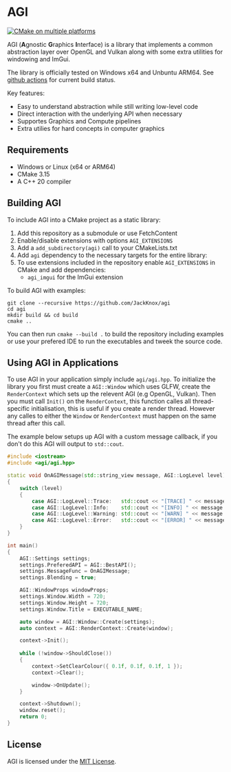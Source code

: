# AGI 
[![CMake on multiple platforms](https://github.com/JackJackStudios/agi/actions/workflows/cmake-multi-platform.yml/badge.svg)](https://github.com/JackJackStudios/agi/actions/workflows/cmake-multi-platform.yml)

AGI (**A**gnostic **G**raphics **I**nterface) is a library that implements a common abstraction layer over OpenGL and Vulkan along with some extra utilities for windowing and ImGui. 

The library is officially tested on Windows x64 and Unbuntu ARM64. See [github actions](https://github.com/JackJackStudios/agi/actions/workflows/cmake-multi-platform.yml) for current build status.

Key features:
- Easy to understand abstraction while still writing low-level code
- Direct interaction with the underlying API when necessary 
- Supportes Graphics and Compute pipelines 
- Extra utilies for hard concepts in computer graphics 

## Requirements 
* Windows or Linux (x64 or ARM64)
* CMake 3.15
* A C++ 20 compiler 

## Building AGI
To include AGI into a CMake project as a static library:

1. Add this repository as a submodule or use FetchContent
2. Enable/disable extensions with options `AGI_EXTENSIONS`
3. Add a `add_subdirectory(agi)` call to your CMakeLists.txt
4. Add `agi` dependency to the necessary targets for the entire library:
5. To use extensions included in the repository enable `AGI_EXTENSIONS` in CMake and add dependencies:
	* `agi_imgui` for the ImGui extension

To build AGI with examples:

```console
git clone --recursive https://github.com/JackKnox/agi
cd agi
mkdir build && cd build
cmake ..
```
You can then run `cmake --build .` to build the repository including examples or use your prefered IDE to run the executables and tweek the source code.

## Using AGI in Applications
To use AGI in your application simply include `agi/agi.hpp`. To initialize the library you first must create a `AGI::Window` which uses GLFW, create the `RenderContext` which sets up the relevent AGI (e.g OpenGL, Vulkan).
Then you must call `Init()` on the `RenderContext`, this function calles all thread-specific initialisation, this is useful if you create a render thread. However any calles to either the `Window` or `RenderContext` must happen on the same thread after this call.

The example below setups up AGI with a custom message callback, if you don't do this AGI will output to `std::cout`.

```cpp
#include <iostream>
#include <agi/agi.hpp>

static void OnAGIMessage(std::string_view message, AGI::LogLevel level)
{
    switch (level)
    {
        case AGI::LogLevel::Trace:   std::cout << "[TRACE] " << message << std::endl; break;
        case AGI::LogLevel::Info:    std::cout << "[INFO] " << message << std::endl; break;
        case AGI::LogLevel::Warning: std::cout << "[WARN] " << message << std::endl; break;
        case AGI::LogLevel::Error:   std::cout << "[ERROR] " << message << std::endl; break;
    }
}

int main()
{
    AGI::Settings settings;
    settings.PreferedAPI = AGI::BestAPI();
    settings.MessageFunc = OnAGIMessage;
    settings.Blending = true;

    AGI::WindowProps windowProps;
    settings.Window.Width = 720;
    settings.Window.Height = 720;
    settings.Window.Title = EXECUTABLE_NAME;

    auto window = AGI::Window::Create(settings);
    auto context = AGI::RenderContext::Create(window);

    context->Init();
    
    while (!window->ShouldClose())
    {
        context->SetClearColour({ 0.1f, 0.1f, 0.1f, 1 });
        context->Clear();

        window->OnUpdate();
    }

    context->Shutdown();
    window.reset();
    return 0;
}
```
## License

AGI is licensed under the [MIT License](LICENSE).
